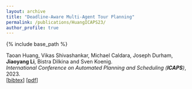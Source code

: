```yaml
---
layout: archive
title: "Deadline-Aware Multi-Agent Tour Planning"
permalink: /publications/HuangICAPS23/
author_profile: true
---
```


{% include base_path %}

Taoan Huang, Vikas Shivashankar, Michael Caldara, Joseph Durham, **Jiaoyang Li**, Bistra Dilkina and Sven Koenig.    
<i>International Conference on Automated Planning and Scheduling (**ICAPS**)</i>, 2023.  
[<a href="javascript:void(0)" onclick="(function(target, id) { if ($('#' + id).css('display') == 'block') { $('#' + id).hide('fast'); $(target).text('bibtex') } else { $('#' + id).show('fast'); $(target).text('bibtex▲') } })(this, 'bibtex-HuangICAPS23');">bibtex</a>]
[[pdf](https://jiaoyang-li.github.io/files/HuangHSI22.pdf)]
<div id="bibtex-HuangICAPS23" style="display:none">
<pre>@inproceedings{HuangICAPS23,
  author    = {Taoan Huang and Vikas Shivashankar and Michael Caldara and Joseph Durham and Jiaoyang Li and Bistra Dilkina and Sven Koenig},
  title     = {Deadline-Aware Multi-Agent Tour Planning},
  booktitle = {IJCAI Workshop on Heuristic Search in Industry (HSI)},
  year      = {2022}
}
</pre></div>